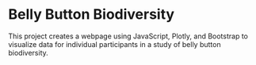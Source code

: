 # Belly Button Biodiversity

This project creates a webpage using JavaScript, Plotly, and Bootstrap to visualize data for individual participants in a study of belly button biodiversity. 